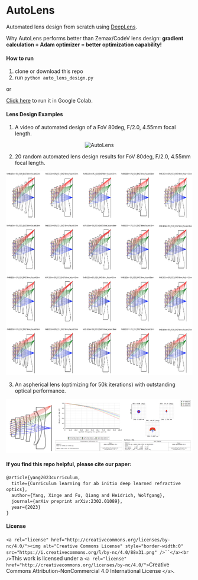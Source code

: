 # AutoLens

Automated lens design from scratch using [DeepLens](https://github.com/singer-yang/DeepLens).

Why AutoLens performs better than Zemax/CodeV lens design: **gradient calculation + Adam optimizer = better optimization capability!**

#### How to run

1. clone or download this repo
2. run ``python auto_lens_design.py``

or

[Click here](https://colab.research.google.com/github/singer-yang/AutoLens/blob/main/auto_lens_design.ipynb) to run it in Google Colab.


#### Lens Design Examples

1. A video of automated design of a FoV 80deg, F/2.0, 4.55mm focal length.

<div style="text-align:center;">
    <img src="imgs/lens_design.gif" alt="AutoLens" style="width:450px; height:400px;"/>
</div>

2. 20 random automated lens design results for FoV 80deg, F/2.0, 4.55mm focal length.

<div style="text-align:center;">
    <img src="imgs/lens_design.png" alt="AutoLens" style="width:800px; height:550px;"/>
</div>

3. An aspherical lens (optimizing for 50k iterations) with outstanding optical performance.

<div style="text-align:center;">
    <img src="imgs/cellphone_example.png" alt="AutoLens" style="width:800px"/>
</div>


#### If you find this repo helpful, please cite our paper:

```
@article{yang2023curriculum,
  title={Curriculum learning for ab initio deep learned refractive optics},
  author={Yang, Xinge and Fu, Qiang and Heidrich, Wolfgang},
  journal={arXiv preprint arXiv:2302.01089},
  year={2023}
}
```

#### License

`<a rel="license" href="http://creativecommons.org/licenses/by-nc/4.0/"><img alt="Creative Commons License" style="border-width:0" src="https://i.creativecommons.org/l/by-nc/4.0/88x31.png" />``</a><br />`This work is licensed under a `<a rel="license" href="http://creativecommons.org/licenses/by-nc/4.0/">`Creative Commons Attribution-NonCommercial 4.0 International License `</a>`.
